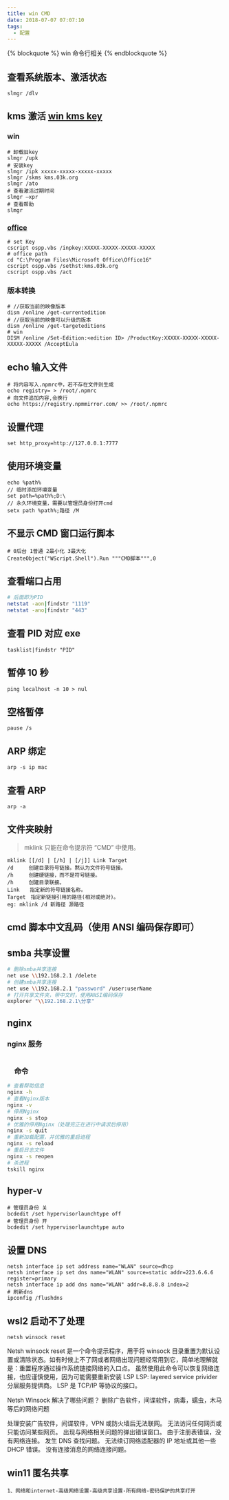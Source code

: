 ```yaml
---
title: win CMD
date: 2018-07-07 07:07:10
tags:
  - 配置
---
```


{% blockquote %} win 命令行相关 {% endblockquote %}

<!--more-->

## 查看系统版本、激活状态

```
slmgr /dlv
```

## kms 激活 [win kms key](https://docs.microsoft.com/zh-cn/windows-server/get-started/kms-client-activation-keys)

### win

```shell
# 卸载旧key
slmgr /upk
# 安装key
slmgr /ipk xxxxx-xxxxx-xxxxx-xxxxx
slmgr /skms kms.03k.org
slmgr /ato
# 查看激活过期时间
slmgr –xpr
# 查看帮助
slmgr
```

### [office](https://docs.microsoft.com/zh-cn/DeployOffice/vlactivation/gvlks)

```shell
# set Key
cscript ospp.vbs /inpkey:XXXXX-XXXXX-XXXXX-XXXXX
# office path
cd "C:\Program Files\Microsoft Office\Office16"
cscript ospp.vbs /sethst:kms.03k.org
cscript ospp.vbs /act
```

### 版本转换

```shell
# //获取当前的映像版本
dism /online /get-currentedition
# //获取当前的映像可以升级的版本
dism /online /get-targeteditions
# win
DISM /online /Set-Edition:<edition ID> /ProductKey:XXXXX-XXXXX-XXXXX-XXXXX-XXXXX /AcceptEula
```

## echo 输入文件

```Shell
# 将内容写入.npmrc中，若不存在文件则生成
echo registry= > /root/.npmrc
# 向文件追加内容,会换行
echo https://registry.npmmirror.com/ >> /root/.npmrc
```

## 设置代理

```shell
set http_proxy=http://127.0.0.1:7777
```

## 使用环境变量

```CMD
echo %path%
// 临时添加环境变量
set path=%path%;D:\
// 永久环境变量，需要以管理员身份打开cmd
setx path %path%;路径 /M
```

## 不显示 CMD 窗口运行脚本

```shell
# 0后台 1普通 2最小化 3最大化
CreateObject("WScript.Shell").Run """CMD脚本""",0
```

## 查看端口占用

```sh
# 后面即为PID
netstat -aon|findstr "1119"
netstat -ano|findstr "443"
```

## 查看 PID 对应 exe

`tasklist|findstr "PID"`

## 暂停 10 秒

`ping localhost -n 10 > nul`

## 空格暂停

`pause /s`

## ARP 绑定

`arp -s ip mac`

## 查看 ARP

`arp -a`

## 文件夹映射

> mklink 只能在命令提示符 “CMD” 中使用。

```shell
mklink [[/d] | [/h] | [/j]] Link Target
/d　　　创建目录符号链接。黙认为文件符号链接。
/h　　　创建硬链接，而不是符号链接。
/h　　　创建目录联接。
Link　　指定新的符号链接名称。
Target　指定新链接引用的路径(相对或绝对)。
eg: mklink /d 新路径 源路径
```

## cmd 脚本中文乱码（使用 ANSI 编码保存即可）

## smba 共享设置

```sh
# 删除smba共享连接
net use \\192.168.2.1 /delete
# 创建smba共享连接
net use \\192.168.2.1 "password" /user:userName
# 打开共享文件夹，带中文时，使用ANSI编码保存
explorer "\\192.168.2.1\分享"
```

## nginx

### nginx 服务

```sh

```

### 　命令

```sh
# 查看帮助信息
nginx -h
# 查看Nginx版本
nginx -v
# 停用Nginx
nginx -s stop
# 优雅的停用Nginx（处理完正在进行中请求后停用）
nginx -s quit
# 重新加载配置，并优雅的重启进程
nginx -s reload
# 重启日志文件
nginx -s reopen
# 杀进程
tskill nginx
```

## hyper-v

```shell
# 管理员身份 关
bcdedit /set hypervisorlaunchtype off
# 管理员身份 开
bcdedit /set hypervisorlaunchtype auto
```

## 设置 DNS

```shell
netsh interface ip set address name="WLAN" source=dhcp
netsh interface ip set dns name="WLAN" source=static addr=223.6.6.6 register=primary
netsh interface ip add dns name="WLAN" addr=8.8.8.8 index=2
# 刷新dns
ipconfig /flushdns
```

## wsl2 启动不了处理

```shell
netsh winsock reset
```

Netsh winsock reset 是一个命令提示程序，用于将 winsock 目录重置为默认设置或清除状态。如有时候上不了网或者网络出现问题经常用到它，简单地理解就是：重置程序通过操作系统链接网络的入口点。
虽然使用此命令可以恢复网络连接，也应谨慎使用，因为可能需要重新安装 LSP
LSP: layered service privider 分层服务提供商。
LSP 是 TCP/IP 等协议的接口。

Netsh Winsock 解决了哪些问题？
删除广告软件，间谍软件，病毒，蠕虫，木马等后的网络问题

处理安装广告软件，间谍软件，VPN 或防火墙后无法联网。
无法访问任何网页或只能访问某些网页。
出现与网络相关问题的弹出错误窗口。
由于注册表错误，没有网络连接。
发生 DNS 查找问题。
无法续订网络适配器的 IP 地址或其他一些 DHCP 错误。
没有连接消息的网络连接问题。

## win11 匿名共享

```
1、网络和internet-高级网络设置-高级共享设置-所有网络-密码保护的共享打开
```
